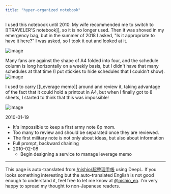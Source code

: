 ```yaml
---
title: "hyper-organized notebook"
---
```


I used this notebook until 2010.
My wife recommended me to switch to [[TRAVELER'S notebook]], so it is no longer used.
Then it was shoved in my emergency bag, but in the summer of 2018 I asked, "Is it appropriate to have it here?" I was asked, so I took it out and looked at it.

![image](https://gyazo.com/bed520d42f72923e1bc68c1b3dc73f66/thumb/1000)

Many fans are against the shape of A4 folded into four, and the schedule column is long horizontally on a weekly basis, but I didn't have that many schedules at that time (I put stickies to hide schedules that I couldn't show).
![image](https://gyazo.com/66e72c3e5ad0dccec2b791cde8fa9363/thumb/1000)

I used to carry [[Leverage memo]] around and review it, taking advantage of the fact that it could hold a printout in A4, but when I finally got to 8 sheets, I started to think that this was impossible!

![image](https://gyazo.com/b9417293c378268af86028ec3448c924/thumb/1000)

2010-01-19
- It's impossible to keep a first army note 8p mom.
- Too many to review and should be separated once they are reviewed.
- The first military note is not only about ideas, but also about information
- Full prompt, backward chaining
- 2010-02-08
    - Begin designing a service to manage leverage memo


---
This page is auto-translated from [/nishio/超整理手帳](https://scrapbox.io/nishio/超整理手帳) using DeepL. If you looks something interesting but the auto-translated English is not good enough to understand it, feel free to let me know at [@nishio_en](https://twitter.com/nishio_en). I'm very happy to spread my thought to non-Japanese readers.